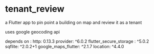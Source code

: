 # tenant_review


a Flutter app to pin point a building on map and review it as a tenant

uses google geocoding api

depends on :
  http: 0.13.3
  provider: ^6.0.2
  flutter_secure_storage : ^5.0.2
  sqflite: ^2.0.2+1
  google_maps_flutter: ^2.1.7
  location: ^4.4.0
  
